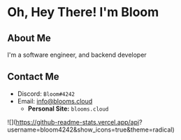 # Oh, Hey There! I'm Bloom

## About Me
I'm a software engineer, and backend developer

## Contact Me
- Discord: `Bloom#4242`
- Email: info@blooms.cloud
  - **Personal Site:** `blooms.cloud`


![](https://github-readme-stats.vercel.app/api?
username=bloom4242&amp;show_icons=true&theme=radical)